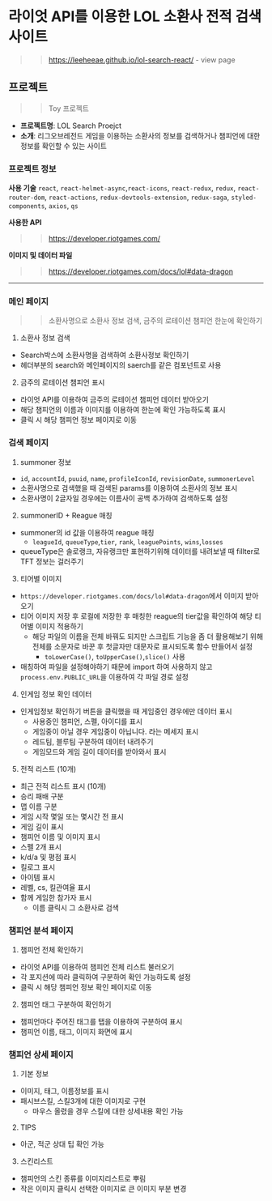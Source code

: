 # 라이엇 API를 이용한 LOL 소환사 전적 검색 사이트

> > https://leeheeae.github.io/lol-search-react/ - view page

## 프로젝트

> > Toy 프로젝트

- **프로젝트명**: LOL Search Proejct
- **소개**: 리그오브레전드 게임을 이용하는 소환사의 정보를 검색하거나 챔피언에 대한 정보를 확인할 수 있는 사이트

### 프로젝트 정보

**사용 기술**
`react`, `react-helmet-async`,`react-icons`, `react-redux`, `redux`, `react-router-dom`, `react-actions`, `redux-devtools-extension`, `redux-saga`, `styled-components`, `axios`, `qs`

**사용한 API**

> > https://developer.riotgames.com/

**이미지 및 데이터 파일**

> > https://developer.riotgames.com/docs/lol#data-dragon

---

### 메인 페이지

> > 소환사명으로 소환사 정보 검색, 금주의 로테이션 챔피언 한눈에 확인하기

1. 소환사 정보 검색

- Search박스에 소환사명을 검색하여 소환사정보 확인하기
- 헤더부분의 search와 메인페이지의 saerch를 같은 컴포넌트로 사용

2. 금주의 로테이션 챔피언 표시

- 라이엇 API를 이용하여 금주의 로테이션 챔피언 데이터 받아오기
- 해당 챔피언의 이름과 이미지를 이용하여 한눈에 확인 가능하도록 표시
- 클릭 시 해당 챔피언 정보 페이지로 이동

### 검색 페이지

1. summoner 정보

- `id`, `accountId`, `puuid`, `name`, `profileIconId`, `revisionDate`, `summonerLevel`
- 소환사명으로 검색했을 때 검색된 params를 이용하여 소환사의 정보 표시
- 소환사명이 2글자일 경우에는 이름사이 공백 추가하여 검색하도록 설정

2. summonerID + Reague 매칭

- summoner의 id 값을 이용하여 reague 매칭
  - `leagueId`, `queueType`,`tier`, `rank`, `leaguePoints`, `wins`,`losses`
- queueType은 솔로랭크, 자유랭크만 표현하기위해 데이터를 내려보낼 때 fillter로 TFT 정보는 걸러주기

3. 티어별 이미지

- `https://developer.riotgames.com/docs/lol#data-dragon`에서 이미지 받아오기
- 티어 이미지 저장 후 로컬에 저장한 후 매칭한 reague의 tier값을 확인하여 해당 티어별 이미지 적용하기
  - 해당 파일의 이름을 전체 바꿔도 되지만 스크립트 기능을 좀 더 활용해보기 위해 전체를 소문자로 바꾼 후 첫글자만 대문자로 표시되도록 함수 만들어서 설정
    - `toLowerCase()`, `toUpperCase()`,`slice()` 사용
- 매칭하여 파일을 설정해야하기 때문에 import 하여 사용하지 않고 `process.env.PUBLIC_URL`을 이용하여 각 파일 경로 설정

4. 인게임 정보 확인 데이터

- 인게임정보 확인하기 버튼을 클릭했을 때 게임중인 경우에만 데이터 표시
  - 사용중인 챔피언, 스펠, 아이디를 표시
  - 게임중이 아닐 경우 게임중이 아닙니다. 라는 메세지 표시
  - 레드팀, 블루팀 구분하여 데이터 내려주기
  - 게임모드와 게임 길이 데이터를 받아와서 표시

5. 전적 리스트 (10개)

- 최근 전적 리스트 표시 (10개)
- 승리 패배 구분
- 맵 이름 구분
- 게임 시작 몇일 또는 몇시간 전 표시
- 게임 길이 표시
- 챔피언 이름 및 이미지 표시
- 스펠 2개 표시
- k/d/a 및 평점 표시
- 킬로그 표시
- 아이템 표시
- 레벨, cs, 킬관여율 표시
- 함께 게임한 참가자 표시
  - 이름 클릭시 그 소환사로 검색

### 챔피언 분석 페이지

1. 챔피언 전체 확인하기

- 라이엇 API를 이용하여 챔피언 전체 리스트 불러오기
- 각 포지션에 따라 클릭하여 구분하여 확인 가능하도록 설정
- 클릭 시 해당 챔피언 정보 확인 페이지로 이동

2. 챔피언 태그 구분하여 확인하기

- 챔피언마다 주어진 태그를 탭을 이용하여 구분하여 표시
- 챔피언 이름, 태그, 이미지 화면에 표시

### 챔피언 상세 페이지

1. 기본 정보

- 이미지, 태그, 이름정보를 표시
- 패시브스킬, 스킬3개에 대한 이미지로 구현
  - 마우스 올렸을 경우 스킬에 대한 상세내용 확인 가능

2. TIPS

- 아군, 적군 상대 팁 확인 가능

3. 스킨리스트

- 챔피언의 스킨 종류를 이미지리스트로 뿌림
- 작은 이미지 클릭시 선택한 이미지로 큰 이미지 부분 변경

